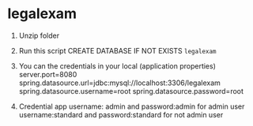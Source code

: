 # legalexam

1.	Unzip folder
2.	Run this script 
CREATE DATABASE IF NOT EXISTS `legalexam`
3.	You can the credentials in your local (application properties)
    server.port=8080
    spring.datasource.url=jdbc:mysql://localhost:3306/legalexam
    spring.datasource.username=root
    spring.datasource.password=root

4.	Credential app 
   username: admin and password:admin for admin user
    username:standard and password:standard for not admin user
